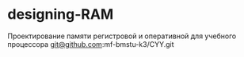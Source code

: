 # designing-RAM
Проектирование памяти регистровой и оперативной для учебного процессора
git@github.com:mf-bmstu-k3/CYY.git